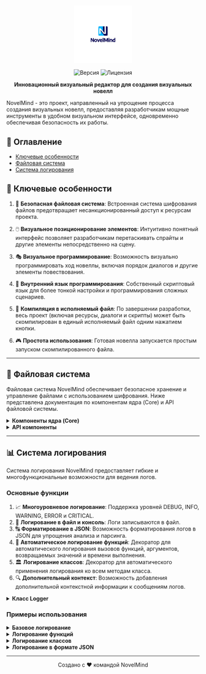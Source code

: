 # 

<div align="center">
  <img src="./Assets/logo.jpg" alt="NovelMind Logo" width="150" height="150">
</div>

<p align="center">
  <img src="https://img.shields.io/badge/версия-1.0.0-blue.svg" alt="Версия">
  <img src="https://img.shields.io/badge/лицензия-MIT-green.svg" alt="Лицензия">
</p>

<p align="center">
  <strong>Инновационный визуальный редактор для создания визуальных новелл</strong>
</p>

NovelMind - это проект, направленный на упрощение процесса создания визуальных новелл, предоставляя разработчикам мощные инструменты в удобном визуальном интерфейсе, одновременно обеспечивая безопасность их работы.

## 📑 Оглавление

- [Ключевые особенности](#-ключевые-особенности)
- [Файловая система](#-файловая-система)
- [Система логирования](#-система-логирования)

## 🌟 Ключевые особенности

1. 🔐 **Безопасная файловая система**: Встроенная система шифрования файлов предотвращает несанкционированный доступ к ресурсам проекта.

2. 🖱️ **Визуальное позиционирование элементов**: Интуитивно понятный интерфейс позволяет разработчикам перетаскивать спрайты и другие элементы непосредственно на сцену.

3. 🎭 **Визуальное программирование**: Возможность визуально программировать ход новеллы, включая порядок диалогов и другие элементы повествования.

4. 🔧 **Внутренний язык программирования**: Собственный скриптовый язык для более тонкой настройки и программирования сложных сценариев.

5. 🚀 **Компиляция в исполняемый файл**: По завершении разработки, весь проект (включая ресурсы, диалоги и скрипты) может быть скомпилирован в единый исполняемый файл одним нажатием кнопки.

6. 🎮 **Простота использования**: Готовая новелла запускается простым запуском скомпилированного файла.

---

## 📁 Файловая система

Файловая система NovelMind обеспечивает безопасное хранение и управление файлами с использованием шифрования. Ниже представлена документация по компонентам ядра (Core) и API файловой системы.

<details>
<summary><strong>Компоненты ядра (Core)</strong></summary>

### Компоненты ядра (Core)

Основные компоненты включают следующие модули:

1. **Шифрование** (`encryption.py`)
   - Класс: `AdvancedEncryptor`
     - Методы: `__init__`, `_load_or_generate_key`, `_derive_key`, `encrypt`, `decrypt`

2. **Обработчик файлов** (`file_handler.py`)
   - Класс: `SecureFileHandler`
     - Методы: `__init__`, `add_file`, `read_file`, `delete_file`, `list_files`

3. **Инициализатор файловой системы** (`initializer.py`)
   - Класс: `FileSystemInitializer`
     - Методы: `__init__`, `initialize`, `_initialize_encryption`, `_create_empty_index`

4. **Безопасное хранилище** (`storage.py`)
   - Класс: `SecureStorage`
     - Методы: `__init__`, `_load_index`, `_save_index`, `add_file`, `get_file_path`, `remove_file`, `list_files`

5. **Вспомогательные функции** (`utils.py`)
   - Функции: `create_directory_if_not_exists`, `is_valid_path`

</details>

<details>
<summary><strong>API компоненты</strong></summary>

### API компоненты

API компоненты предоставляют высокоуровневые операции для управления файлами и развертывания системы:

1. **Файловые операции** (`file_operations.py`)
   - Класс: `FileOperations`
     - Методы: `__init__`, `add_file`, `read_file`, `delete_file`, `list_files`

2. **Системные операции** (`system_operations.py`)
   - Класс: `SystemOperations`
     - Методы: `deploy`

</details>

---

## 📊 Система логирования

Система логирования NovelMind предоставляет гибкие и многофункциональные возможности для ведения логов.

### Основные функции

1. 📈 **Многоуровневое логирование**: Поддержка уровней DEBUG, INFO, WARNING, ERROR и CRITICAL.
2. 📁 **Логирование в файл и консоль**: Логи записываются в файл.
3. 🔠 **Форматирование в JSON**: Возможность форматирования логов в JSON для упрощения анализа и парсинга.
4. 🔄 **Автоматическое логирование функций**: Декоратор для автоматического логирования вызовов функций, аргументов, возвращаемых значений и времени выполнения.
5. 🏛️ **Логирование классов**: Декоратор для автоматического применения логирования ко всем методам класса.
6. 🔍 **Дополнительный контекст**: Возможность добавления дополнительной контекстной информации к сообщениям логов.

<details>
<summary><strong>Класс Logger</strong></summary>

### Класс Logger

```python
Logger(log_file: str = 'app.log', use_json: bool = False)
```

#### Методы

- Методы логирования:
  - `debug(message: str, extra: Dict[str, Any] = None)`
  - `info(message: str, extra: Dict[str, Any] = None)`
  - `warning(message: str, extra: Dict[str, Any] = None)`
  - `error(message: str, extra: Dict[str, Any] = None)`
  - `critical(message: str, extra: Dict[str, Any] = None)`

- Методы-декораторы:
  - `log_function() -> Callable[[Callable], Callable]`
  - `log_class() -> Callable[[Type], Type]`

- Внутренние методы:
  - `_setup_logger(log_file: str, use_json: bool) -> logging.Logger`
  - `_log_function(func: Callable) -> Callable`
  - `_log(level: str, message: str, extra: Dict[str, Any] = None)`

#### Класс JsonFormatter

Внутренний класс, который форматирует записи логов как JSON строки.

</details>

### Примеры использования

<details>
<summary><strong>Базовое логирование</strong></summary>

```python
logger = Logger()
logger.info("Приложение запущено")
logger.error("Произошла ошибка", extra={"error_code": 500})
```
</details>

<details>
<summary><strong>Логирование функций</strong></summary>

```python
logger = Logger()

@logger.log_function()
def example_function(a, b):
    return a + b

result = example_function(3, 4)
```
</details>

<details>
<summary><strong>Логирование классов</strong></summary>

```python
logger = Logger()

@logger.log_class()
class ExampleClass:
    def method1(self):
        pass

    def method2(self, x):
        return x * 2

obj = ExampleClass()
obj.method1()
obj.method2(5)
```
</details>

<details>
<summary><strong>Логирование в формате JSON</strong></summary>

```python
json_logger = Logger(use_json=True)
json_logger.info("Это лог в формате JSON", extra={"user_id": 123})
```
</details>

---

<p align="center">
  Создано с ❤️ командой NovelMind
</p>